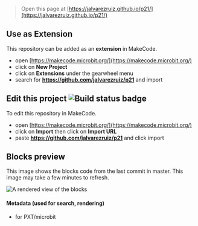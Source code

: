 
> Open this page at [https://jalvarezruiz.github.io/p21/](https://jalvarezruiz.github.io/p21/)

## Use as Extension

This repository can be added as an **extension** in MakeCode.

* open [https://makecode.microbit.org/](https://makecode.microbit.org/)
* click on **New Project**
* click on **Extensions** under the gearwheel menu
* search for **https://github.com/jalvarezruiz/p21** and import

## Edit this project ![Build status badge](https://github.com/jalvarezruiz/p21/workflows/MakeCode/badge.svg)

To edit this repository in MakeCode.

* open [https://makecode.microbit.org/](https://makecode.microbit.org/)
* click on **Import** then click on **Import URL**
* paste **https://github.com/jalvarezruiz/p21** and click import

## Blocks preview

This image shows the blocks code from the last commit in master.
This image may take a few minutes to refresh.

![A rendered view of the blocks](https://github.com/jalvarezruiz/p21/raw/master/.github/makecode/blocks.png)

#### Metadata (used for search, rendering)

* for PXT/microbit
<script src="https://makecode.com/gh-pages-embed.js"></script><script>makeCodeRender("{{ site.makecode.home_url }}", "{{ site.github.owner_name }}/{{ site.github.repository_name }}");</script>
